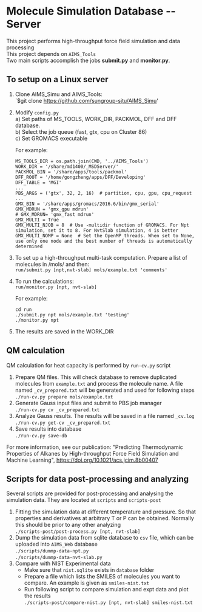 # Molecule Simulation Database -- Server
This project performs high-throughput force field simulation and data processing  
This project depends on `AIMS_Tools`  
Two main scripts accomplish the jobs **submit.py** and **monitor.py**.

## To setup on a Linux server

1. Clone AIMS_Simu and AIMS_Tools:  
    `$git clone https://github.com/sungroup-sjtu/AIMS_Simu'

2. Modify `config.py`  
  a) Set paths of MS_TOOLS, WORK_DIR, PACKMOL, DFF and DFF database.  
  b) Select the job queue (fast, gtx, cpu on Cluster 86)  
  c) Set GROMACS executable  

    For example:
    ```
    MS_TOOLS_DIR = os.path.join(CWD, '../AIMS_Tools')
    WORK_DIR = '/share/md1400/_MSDServer/'
    PACKMOL_BIN = '/share/apps/tools/packmol'
    DFF_ROOT = '/home/gongzheng/apps/DFF/Developing'
    DFF_TABLE = 'MGI'
    ...
    PBS_ARGS = ('gtx', 32, 2, 16)  # partition, cpu, gpu, cpu_request
    ...
    GMX_BIN = '/share/apps/gromacs/2016.6/bin/gmx_serial'
    GMX_MDRUN = 'gmx_gpu mdrun'
    # GMX_MDRUN= 'gmx_fast mdrun'
    GMX_MULTI = True
    GMX_MULTI_NJOB = 8  # Use -multidir function of GROMACS. For Npt simulation, set it to 8. For NvtSlab simulation, 4 is better
    GMX_MULTI_NOMP = None  # Set the OpenMP threads. When set to None, use only one node and the best number of threads is automatically determined

    ```

3. To set up a high-throughput multi-task computation. Prepare a list 
of molecules in /mols/<fname> and then:  
    `run/submit.py [npt,nvt-slab] mols/example.txt 'comments'`
    
4. To run the calculations:   
    `run/monitor.py [npt, nvt-slab]`

    For example:
    ```
    cd run
    ./submit.py npt mols/example.txt 'testing'
    ./monitor.py npt 
    ```
5. The results are saved in the WORK_DIR

## QM calculation
QM calculation for heat capacity is performed by `run-cv.py` script

1. Prepare QM files. This will check database to remove duplicated molecules from `example.txt` and process the molecule name. A file named `_cv_prepared.txt` will be generated and used for following steps  
  `./run-cv.py prepare mols/example.txt`  
2. Generate Gauss input files and submit to PBS job manager  
  `./run-cv.py cv _cv_prepared.txt`  
3. Analyze Gauss results. The results will be saved in a file named `_cv.log`  
  `./run-cv.py get-cv _cv_prepared.txt`
4. Save results into database  
  `./run-cv.py save-db`

For more information, see our publication: "Predicting 
Thermodynamic Properties of Alkanes by High-throughput 
Force Field Simulation and Machine Learning", 
https://doi.org/10.1021/acs.jcim.8b00407

## Scripts for data post-processing and analyzing
Several scripts are provided for post-processing and analysing the simulation data. They are located at `scripts` and `scripts-post`
1. Fitting the simulation data at different temperature and pressure. So that properties and derivatives at arbitrary T or P can be obtained. Normally this should be prior to any other analyzing  
  `./scripts-post/post-process.py [npt, nvt-slab]`
2. Dump the simulation data from sqlite database to `csv` file, which can be uploaded into `AIMS_Web` database  
  `./scripts/dummp-data-npt.py`  
  `./scripts/dummp-data-nvt-slab.py`
2. Compare with NIST Experimental data  
   * Make sure that `nist.sqlite` exists in `database` folder  
   * Prepare a file which lists the SMILES of molecules you want to compare. An example is given as `smiles-nist.txt`
   * Run following script to compare simulation and expt data and plot the results  
     `./scripts-post/compare-nist.py [npt, nvt-slab] smiles-nist.txt`
  